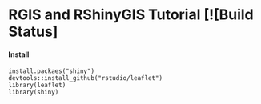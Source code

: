 # RGIS and RShinyGIS Tutorial [![Build Status]

#### Install 
```
install.packaes("shiny")
devtools::install_github("rstudio/leaflet")
library(leaflet)
library(shiny)
```
